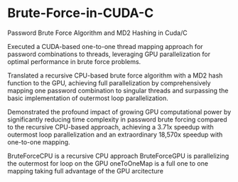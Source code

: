 # Brute-Force-in-CUDA-C
Password Brute Force Algorithm and MD2 Hashing in Cuda/C

Executed a CUDA-based one-to-one thread mapping approach for password combinations to threads, leveraging GPU parallelization for optimal performance in brute force problems.

Translated a recursive CPU-based brute force algorithm with a MD2 hash function to the GPU, achieving full parallelization by comprehensively mapping one password combination to singular threads and surpassing the basic implementation of outermost loop parallelization.

Demonstrated the profound impact of growing GPU computational power by significantly reducing time complexity in password brute forcing compared to the recursive CPU-based approach, achieving a 3.71x speedup with outermost loop parallelization and an extraordinary 18,570x speedup with one-to-one mapping.

BruteForceCPU is a recursive CPU approach
BruteForceGPU is parallelizing the outermost for loop on the GPU
oneToOneMap is a full one to one mapping taking full advantage of the GPU arcitecture
